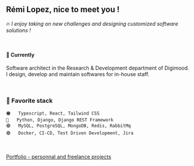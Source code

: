 ## Rémi Lopez, nice to meet you !
🔥 *I enjoy taking on new challenges and designing customized software solutions !*    

<br/>

#### 📍 Currently
Software architect in the Research & Development department of Digimood.  
I design, develop and maintain softwares for in-house staff.

<br/>
  
### 🧡 Favorite stack
```
🟠   Typescript, React, Tailwind CSS
🔵   Python, Django, Django REST Framework
🟣   MySQL, PostgreSQL, MongoDB, Redis, RabbitMq
🟢   Docker, CI-CD, Test Driven Development, Jira
```

<br/>

[Portfolio - personnal and freelance projects](http://remilopez.com "Go to my personnal portfolio : remilopez.com")
